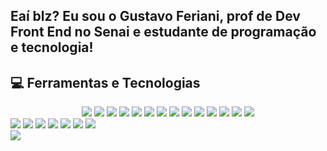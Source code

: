 ## Eaí blz? Eu sou o Gustavo Feriani, prof de Dev Front End no Senai e estudante de programação e tecnologia!


## 💻 Ferramentas e Tecnologias
<div align="center">
<img src="https://img.shields.io/badge/CSS3-d02f2f?style=for-the-badge&logo=css3&logoColor=white" target="_blank"></a>
<img src="https://img.shields.io/badge/Git-d0572f?style=for-the-badge&logo=git&logoColor=white"></a>
<img src="https://img.shields.io/badge/Github-d0802f?style=for-the-badge&logo=github&logoColor=white" target="_blank"></a>
<img src="https://img.shields.io/badge/HTML5-d0a82f?style=for-the-badge&logo=html5&logoColor=white" target="_blank"></a>
<img src="https://img.shields.io/badge/JavaScript-d0d02f?style=for-the-badge&logo=javascript&logoColor=black" target="_blank"></a>
<img src="https://img.shields.io/badge/Canva-a8d02f?style=for-the-badge&logo=canva&logoColor=black" target="_blank"></a>
<img src="https://img.shields.io/badge/Ilustrator-57d02f?style=for-the-badge&logo=adobeillustrator&logoColor=white" target="_blank"></a>
<img src="https://img.shields.io/badge/PowerBI-2fd02f?style=for-the-badge&logo=powerbi&logoColor=white" target="_blank"></a>
<img src="https://img.shields.io/badge/Photoshop-2fd057?style=for-the-badge&logo=adobephotoshop&logoColor=white" target="_blank"></a>
<img src="https://img.shields.io/badge/markdown-2fd080?style=for-the-badge&logo=markdown&logoColor=whitw" target="_blank"></a>
<img src="https://img.shields.io/badge/expo-2fd0a8?style=for-the-badge&logo=expo&logoColor=#D04A37" target="_blank"></a>
<img src="https://img.shields.io/badge/figma-2fd0d0?style=for-the-badge&logo=figma&logoColor=white" target="_blank"></a>
<img src="https://img.shields.io/badge/Trello-2fa8d0?style=for-the-badge&logo=Trello&logoColor=white" target="_blank"></a>
<img src="https://img.shields.io/badge/netlify-2f57d0?style=for-the-badge&logo=netlify&logoColor=white" target="_blank"></a>
</div>
  
 
<div> 
  <a href="https://www.instagram.com/gustavo.feriani/" target="_blank"><img src="https://img.shields.io/badge/-Instagram-%23E4405F?style=for-the-badge&logo=instagram&logoColor=white" target="_blank"></a>
 	<a href="https://www.facebook.com/guhferiani" target="_blank"><img src="https://img.shields.io/badge/-Facebook-3b5998?style=for-the-badge&logo=instagram&logoColor=white" target="_blank"></a>
 	<a href="#" target="_blank"><img src="https://img.shields.io/badge/YouTube-FF0000?style=for-the-badge&logo=youtube&logoColor=white" target="_blank"></a>
  <a href="#" target="_blank"><img src="https://img.shields.io/badge/Twitch-9146FF?style=for-the-badge&logo=twitch&logoColor=white" target="_blank"></a>
  <a href="#" target="_blank"><img src="https://img.shields.io/badge/Discord-7289DA?style=for-the-badge&logo=discord&logoColor=white" target="_blank"></a> 
  <a href="#"> <img src="https://img.shields.io/badge/-Gmail-%23333?style=for-the-badge&logo=gmail&logoColor=white" target="_blank"></a>
  <a href="#" target="_blank"><img src="https://img.shields.io/badge/-LinkedIn-%230077B5?style=for-the-badge&logo=linkedin&logoColor=white" target="_blank"></a> 
</div>

<picture>
  <source
    srcset="https://github-readme-stats.vercel.app/api?username=guuhferiani&show_icons=true&theme=dark"
    media="(prefers-color-scheme: dark)"
  />
  <source
    srcset="https://github-readme-stats.vercel.app/api?username=guuhferiani&show_icons=true"
    media="(prefers-color-scheme: light), (prefers-color-scheme: no-preference)"
  />
  <img src="https://github-readme-stats.vercel.app/api?username=anuraghazra&show_icons=true" />
</picture>
